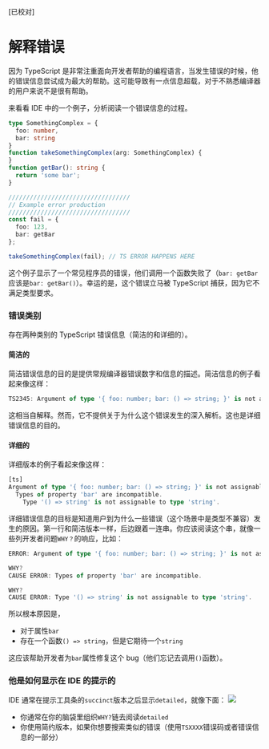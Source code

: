 [已校对]
# 解释错误

因为 TypeScript 是非常注重面向开发者帮助的编程语言，当发生错误的时候，他的错误信息尝试成为最大的帮助。这可能导致有一点信息超载，对于不熟悉编译器的用户来说不是很有帮助。

来看看 IDE 中的一个例子，分析阅读一个错误信息的过程。
```ts
type SomethingComplex = {
  foo: number,
  bar: string
}
function takeSomethingComplex(arg: SomethingComplex) {
}
function getBar(): string {
  return 'some bar';
}

//////////////////////////////////
// Example error production
//////////////////////////////////
const fail = {
  foo: 123,
  bar: getBar
};

takeSomethingComplex(fail); // TS ERROR HAPPENS HERE
```

这个例子显示了一个常见程序员的错误，他们调用一个函数失败了（`bar: getBar`应该是`bar: getBar()`）。幸运的是，这个错误立马被 TypeScript 捕获，因为它不满足类型要求。

### 错误类别

存在两种类别的 TypeScript 错误信息（简洁的和详细的）。

#### 简洁的

简洁错误信息的目的是提供常规编译器错误数字和信息的描述。简洁信息的例子看起来像这样：
```ts
TS2345: Argument of type '{ foo: number; bar: () => string; }' is not assignable to parameter of type 'SomethingComplex'.
```

这相当自解释。然而，它不提供关于为什么这个错误发生的深入解析。这也是详细错误信息的目的。

#### 详细的

详细版本的例子看起来像这样：
```ts
[ts]
Argument of type '{ foo: number; bar: () => string; }' is not assignable to parameter of type 'SomethingComplex'.
  Types of property 'bar' are incompatible.
    Type '() => string' is not assignable to type 'string'.
```

详细错误信息的目标是知道用户到为什么一些错误（这个场景中是类型不兼容）发生的原因。第一行和简洁版本一样，后边跟着一连串。你应该阅读这个串，就像一些列开发者问题`WHY？`的响应，比如：
```ts
ERROR: Argument of type '{ foo: number; bar: () => string; }' is not assignable to parameter of type 'SomethingComplex'.

WHY? 
CAUSE ERROR: Types of property 'bar' are incompatible.

WHY? 
CAUSE ERROR: Type '() => string' is not assignable to type 'string'.
```

所以根本原因是，
- 对于属性`bar`
- 存在一个函数`() => string`，但是它期待一个`string`

这应该帮助开发者为`bar`属性修复这个 bug（他们忘记去调用`()`函数）。

### 他是如何显示在 IDE 的提示的

IDE 通常在提示工具条的`succinct`版本之后显示`detailed`，就像下面：
![](https://raw.githubusercontent.com/basarat/typescript-book/master/images/errors/interpreting-errors/ide.png)

- 你通常在你的脑袋里组织`WHY?`链去阅读`detailed`
- 你使用简约版本，如果你想要搜索类似的错误（使用`TSXXXX`错误码或者错误信息的一部分）